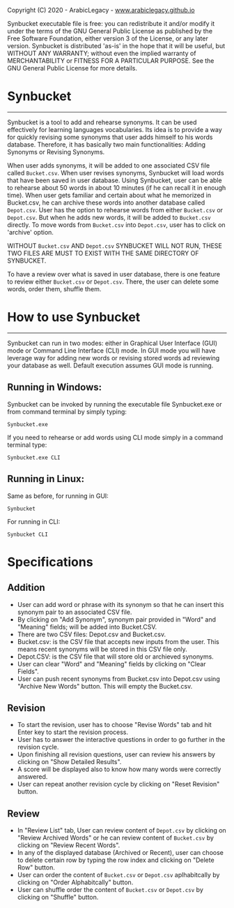 Copyright (C) 2020 - ArabicLegacy - www.arabiclegacy.github.io

Synbucket executable file is free: you can redistribute it and/or
modify it under the terms of the GNU General Public License 
as published by the Free Software Foundation, either 
version 3 of the License, or any later version.
Synbucket is distributed 'as-is' in the hope that it will be 
useful, but WITHOUT ANY WARRANTY; without even the implied
warranty of MERCHANTABILITY or FITNESS FOR A PARTICULAR 
PURPOSE. See the GNU General Public License for more details.


# Synbucket
----------
Synbucket is a tool to add and rehearse synonyms. It can be used effectively for learning languages vocabularies. Its idea is to provide a way for quickly revising some synonyms that user adds himself to his words database.
Therefore, it has basically two main functionalities: Adding Synonyms or Revising Synonyms. 

When user adds synonyms, it will be added to one associated CSV file called `Bucket.csv`. When user revises synonyms, Synbucket will load words that have been saved in user database.
Using Synbucket, user can be able to rehearse about 50 words in about 10 minutes (if he can recall it in enough time). When user gets familiar and certain about what he memorized in Bucket.csv, he can archive these words 
into another database called `Depot.csv`. User has the option to rehearse words from either `Bucket.csv` or `Depot.csv`. But when he adds new words, it will be added to `Bucket.csv` directly. To move words from `Bucket.csv` 
into `Depot.csv`, user has to click on 'archive' option.

WITHOUT `Bucket.csv` AND `Depot.csv` SYNBUCKET WILL NOT RUN, THESE TWO FILES ARE MUST TO EXIST WITH THE SAME DIRECTORY OF SYNBUCKET.

To have a review over what is saved in user database, there is one feature to review either `Bucket.csv` or `Depot.csv`. There, the user can delete some words, order them, shuffle them.

# How to use Synbucket
----------------------
Synbucket can run in two modes: either in Graphical User Interface (GUI) mode or Command Line Interface (CLI) mode. In GUI mode you will have leverage way for adding new words or revising stored words ad reviewing your database as well.
Default execution assumes GUI mode is running.

## Running in Windows:
Synbucket can be invoked by running the executable file Synbucket.exe or from command terminal by simply typing:
```
Synbucket.exe
```
If you need to rehearse or add words using CLI mode simply in a command terminal type:
```
Synbucket.exe CLI
```

## Running in Linux:
Same as before, for running in GUI:
```
Synbucket
```
For running in CLI: 
```
Synbucket CLI
```


# Specifications
## Addition
- User can add word or phrase with its synonym so that he can insert this synonym pair to an associated CSV file.
- By clicking on "Add Synonym", synonym pair provided in "Word" and "Meaning" fields; will be added into Bucket.CSV.
- There are two CSV files: Depot.csv and Bucket.csv.
- Bucket.csv: is the CSV file that accepts new inputs from the user. This means recent synonyms will be stored in this CSV file only.
- Depot.CSV: is the CSV file that will store old or archieved synonyms.
- User can clear "Word" and "Meaning" fields by clicking on "Clear Fields".
- User can push recent synonyms from Bucket.csv into Depot.csv using "Archive New Words" button. This will empty the Bucket.csv.

## Revision
- To start the revision, user has to choose "Revise Words" tab and hit Enter key to start the revision process.
- User has to answer the interactive questions in order to go further in the revision cycle.
- Upon finishing all revision questions, user can review his answers by clicking on "Show Detailed Results".
- A score will be displayed also to know how many words were correctly answered.
- User can repeat another revision cycle by clicking on "Reset Revision" button.

## Review
- In "Review List" tab, User can review content of `Depot.csv` by clicking on "Review Archived Words" or  he can review content of `Bucket.csv` by clicking on "Review Recent Words".
- In any of the displayed database (Archived or Recent), user can choose to delete certain row by typing the row index and clicking on "Delete Row" button.
- User can order the content of `Bucket.csv` or `Depot.csv` aplhabitcally  by clicking on "Order Alphabitcally" button.
- User can shuffle order the content of `Bucket.csv` or `Depot.csv` by clicking on "Shuffle" button.
